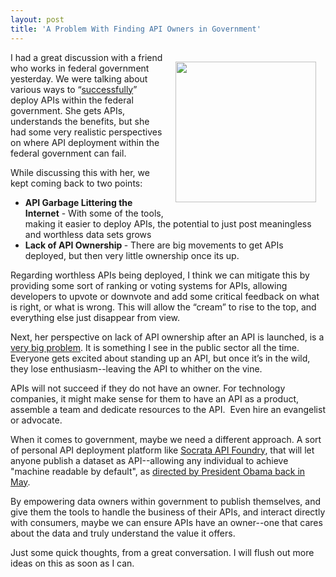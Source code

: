 ```yaml
---
layout: post
title: 'A Problem With Finding API Owners in Government'
---
```

<p><img style="padding: 15px;" src="https://s3.amazonaws.com/kinlane-productions/api-evangelist/federal-government/government-owners-uncle-sam.jpeg" alt="" width="225" align="right" /></p>
<p>I had a great discussion with a friend who works in federal government yesterday.  We were talking about various ways to &ldquo;<span style="text-decoration: underline;">successfully</span>&rdquo; deploy APIs within the federal government.  She gets APIs, understands the benefits, but she had some very realistic perspectives on where API deployment within the federal government can fail.</p>
<p>While discussing this with her, we kept coming back to two points:</p>
<ul class="mainlist">
<li><strong>API Garbage Littering the Internet</strong> - With some of the tools, making it easier to deploy APIs, the potential to just post meaningless and worthless data sets grows</li>
<li><strong>Lack of API Ownership </strong>- There are big movements to get APIs deployed, but then very little ownership once its up.</li>
</ul>
<p>Regarding worthless APIs being deployed, I think we can mitigate this by providing some sort of ranking or voting systems for APIs, allowing developers to upvote or downvote and add some critical feedback on what is right, or what is wrong.  This will allow the &ldquo;cream&rdquo; to rise to the top, and everything else just disappear from view.</p>
<p>Next, her perspective on lack of API ownership after an API is launched, is a <span style="text-decoration: underline;">very big problem</span>.  It is something I see in the public sector all the time.  Everyone gets excited about standing up an API, but once it&rsquo;s in the wild, they lose enthusiasm--leaving the API to whither on the vine.</p>
<p>APIs will not succeed if they do not have an owner.  For technology companies, it might make sense for them to have an API as a product, assemble a team and dedicate resources to the API. &nbsp;Even hire an evangelist or advocate.</p>
<p>When it comes to government, maybe we need a different approach.  A sort of personal API deployment platform like <a title="Socrata API Foundry" href="http://www.socrata.com/api-foundry/">Socrata API Foundry</a>, that will let anyone publish a dataset as API--allowing any individual to achieve "machine readable by default", as <a href="http://blog.apievangelist.com/2012/06/01/barak-obama-directs-all-federal-agencies-to-have-an-api/">directed by President Obama back in May</a>.</p>
<p>By empowering data owners within government to publish themselves, and give them the tools to handle the business of their APIs, and interact directly with consumers, maybe we can ensure APIs have an owner--one that cares about the data and truly understand the value it offers.</p>
<p>Just some quick thoughts, from a great conversation.  I will flush out more ideas on this as soon as I can.</p>